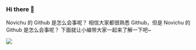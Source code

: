 ### Hi there 👋

Novichu 的 Github 是怎么会事呢？
相信大家都很熟悉 Github，但是 Novichu 的 Github 是怎么会事呢？
下面就让小编带大家一起来了解一下吧~

<img align="left" src="https://github-readme-stats.vercel.app/api?username=Novichu&show_icons=true&icon_color=CE1D2D&text_color=718096&bg_color=ffffff&hide_title=true" />
